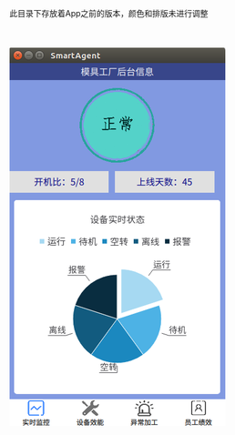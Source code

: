 此目录下存放着App之前的版本，颜色和排版未进行调整  
<br/>  
<br/>
![avatar](https://github.com/berieo/deway/blob/master/android_ZN/Screenshot%20from%202019-08-22%2010-16-38.png)
